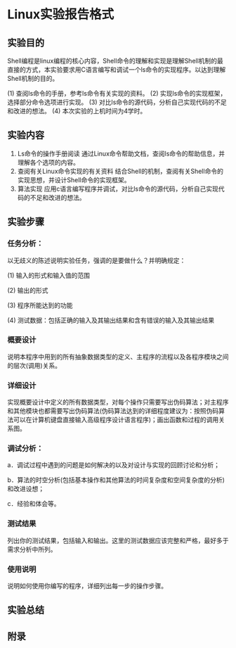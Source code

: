# Linux实验报告格式

## 实验目的

Shell编程是linux编程的核心内容，Shell命令的理解和实现是理解Shell机制的最直接的方式，本实验要求用C语言编写和调试一个ls命令的实现程序。以达到理解Shell机制的目的。

(1)	查阅ls命令的手册，参考ls命令有关实现的资料。
(2)	实现ls命令的实现框架，选择部分命令选项进行实现。
(3)	对比ls命令的源代码，分析自己实现代码的不足和改进的想法。
(4)	本次实验的上机时间为4学时。

## 实验内容

1.	Ls命令的操作手册阅读
通过Linux命令帮助文档，查阅ls命令的帮助信息，并理解各个选项的内容。
2.	查阅有关Linux命令实现的有关资料
    结合Shell的机制，查阅有关Shell命令的实现思想，并设计Shell命令的实现框架。
3.	算法实现
应用c语言编写程序并调试，对比ls命令的源代码，分析自己实现代码的不足和改进的想法。

## 实验步骤

### 任务分析：

以无歧义的陈述说明实验任务，强调的是要做什么？并明确规定：　　

(1) 输入的形式和输入值的范围

(2) 输出的形式

(3) 程序所能达到的功能

(4) 测试数据：包括正确的输入及其输出结果和含有错误的输入及其输出结果

### 概要设计

说明本程序中用到的所有抽象数据类型的定义、主程序的流程以及各程序模块之间的层次(调用)关系。

### 详细设计　　

实现概要设计中定义的所有数据类型，对每个操作只需要写出伪码算法；对主程序和其他模块也都需要写出伪码算法(伪码算法达到的详细程度建议为：按照伪码算法可以在计算机键盘直接输入高级程序设计语言程序)；画出函数和过程的调用关系图。

### 调试分析：　　

a．调试过程中遇到的问题是如何解决的以及对设计与实现的回顾讨论和分析；　　

b．算法的时空分析(包括基本操作和其他算法的时间复杂度和空间复杂度的分析)和改进设想；　　

c．经验和体会等。

### 测试结果

列出你的测试结果，包括输入和输出。这里的测试数据应该完整和严格，最好多于需求分析中所列。

### 使用说明

说明如何使用你编写的程序，详细列出每一步的操作步骤。

## 实验总结



## 附录
